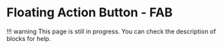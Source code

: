 # Floating Action Button - FAB

!!! warning
    This page is still in progress. You can check the description of blocks for help.
